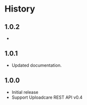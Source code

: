 # History
## 1.0.2
-

## 1.0.1
- Updated documentation.

## 1.0.0
- Initial release
- Support Uploadcare REST API v0.4